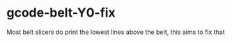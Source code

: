 # gcode-belt-Y0-fix
Most belt slicers do print the lowest lines above the belt, this aims to fix that
